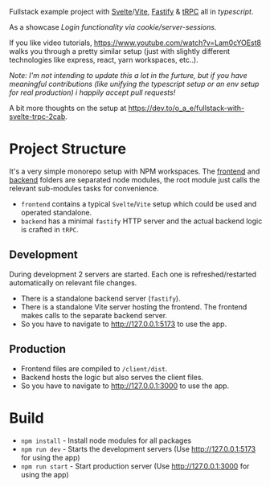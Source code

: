 Fullstack example project with [Svelte](https://svelte.dev)/[Vite](https://vitejs.dev), [Fastify](https://www.fastify.io) & [tRPC](https://trpc.io) all in _typescript_.

As a showcase _Login functionality via cookie/server-sessions_.

If you like video tutorials, https://www.youtube.com/watch?v=Lam0cYOEst8 walks you through a pretty similar setup (just with slightly different technologies like express, react, yarn workspaces, etc..).

_Note: I'm not intending to update this a lot in the furture, but if you have meaningful contributions (like unifying the typescript setup or an env setup for real production) i happily accept pull requests!_

A bit more thoughts on the setup at https://dev.to/o_a_e/fullstack-with-svelte-trpc-2cab.

# Project Structure

It's a very simple monorepo setup with NPM workspaces.
The [frontend](/frontend) and [backend](/backend) folders are separated node modules, the root module just calls the relevant sub-modules tasks for convenience.

- `frontend` contains a typical `Svelte`/`Vite` setup which could be used and operated standalone.
- `backend` has a minimal `fastify` HTTP server and the actual backend logic is crafted in `tRPC`.

## Development

During development 2 servers are started. Each one is refreshed/restarted automatically on relevant file changes.

- There is a standalone backend server (`fastify`).
- There is a standalone Vite server hosting the frontend. The frontend makes calls to the separate backend server.
- So you have to navigate to http://127.0.0.1:5173 to use the app.

## Production

- Frontend files are compiled to `/client/dist`.
- Backend hosts the logic but also serves the client files.
- So you have to navigate to http://127.0.0.1:3000 to use the app.

# Build

- `npm install` - Install node modules for all packages
- `npm run dev` - Starts the development servers (Use http://127.0.0.1:5173 for using the app)
- `npm run start` - Start production server (Use http://127.0.0.1:3000 for using the app)

